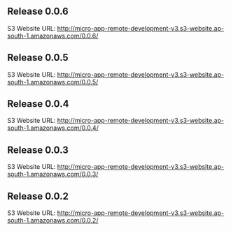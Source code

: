 ## Release 0.0.6
S3 Website URL: http://micro-app-remote-development-v3.s3-website.ap-south-1.amazonaws.com/0.0.6/


## Release 0.0.5
S3 Website URL: http://micro-app-remote-development-v3.s3-website.ap-south-1.amazonaws.com/0.0.5/


## Release 0.0.4
S3 Website URL: http://micro-app-remote-development-v3.s3-website.ap-south-1.amazonaws.com/0.0.4/


## Release 0.0.3
S3 Website URL: http://micro-app-remote-development-v3.s3-website.ap-south-1.amazonaws.com/0.0.3/


## Release 0.0.2
S3 Website URL: http://micro-app-remote-development-v3.s3-website.ap-south-1.amazonaws.com/0.0.2/


